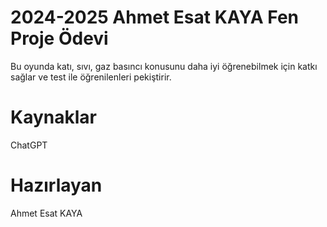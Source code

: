 # 2024-2025 Ahmet Esat KAYA Fen Proje Ödevi

Bu oyunda katı, sıvı, gaz basıncı konusunu daha iyi öğrenebilmek için katkı sağlar ve test ile öğrenilenleri pekiştirir.

# Kaynaklar

ChatGPT

# Hazırlayan

Ahmet Esat KAYA
